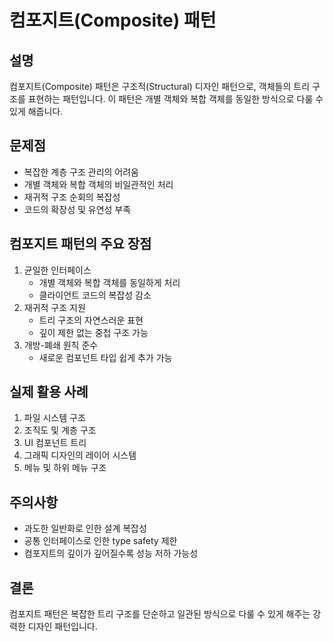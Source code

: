 # 컴포지트(Composite) 패턴

## 설명
컴포지트(Composite) 패턴은 구조적(Structural) 디자인 패턴으로, 객체들의 트리 구조를 표현하는 패턴입니다. 이 패턴은 개별 객체와 복합 객체를 동일한 방식으로 다룰 수 있게 해줍니다.

## 문제점
- 복잡한 계층 구조 관리의 어려움 
- 개별 객체와 복합 객체의 비일관적인 처리 
- 재귀적 구조 순회의 복잡성 
- 코드의 확장성 및 유연성 부족

## 컴포지트 패턴의 주요 장점

1. 균일한 인터페이스
    - 개별 객체와 복합 객체를 동일하게 처리 
    - 클라이언트 코드의 복잡성 감소
2. 재귀적 구조 지원
   - 트리 구조의 자연스러운 표현 
   - 깊이 제한 없는 중첩 구조 가능
3. 개방-폐쇄 원칙 준수
   - 새로운 컴포넌트 타입 쉽게 추가 가능 

## 실제 활용 사례
1. 파일 시스템 구조 
2. 조직도 및 계층 구조 
3. UI 컴포넌트 트리 
4. 그래픽 디자인의 레이어 시스템 
5. 메뉴 및 하위 메뉴 구조

## 주의사항
- 과도한 일반화로 인한 설계 복잡성 
- 공통 인터페이스로 인한 type safety 제한 
- 컴포지트의 깊이가 깊어질수록 성능 저하 가능성

## 결론
컴포지트 패턴은 복잡한 트리 구조를 단순하고 일관된 방식으로 다룰 수 있게 해주는 강력한 디자인 패턴입니다.
